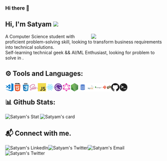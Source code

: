 ### Hi there 👋


<h2> Hi, I'm Satyam <img src="https://media.giphy.com/media/YrZECW1GgBkqat6F0B/giphy.gif" width="75"> </h2>

<img align='right' src="https://media.giphy.com/media/RbDKaczqWovIugyJmW/giphy.gif" width="230">

A Computer Science student with proficient problem-solving skill, looking to transform business requirements into technical solutions.<br>
Self-learning technical geek && AI/ML Enthusiast, looking for problem to solve in .<br>
<h2> ⚙ Tools and Languages: </h2>
<img align="left" alt="Visual Studio Code" width="26px" src="https://raw.githubusercontent.com/github/explore/80688e429a7d4ef2fca1e82350fe8e3517d3494d/topics/visual-studio-code/visual-studio-code.png" />
<img align="left" alt="HTML5" width="26px" src="https://raw.githubusercontent.com/github/explore/80688e429a7d4ef2fca1e82350fe8e3517d3494d/topics/html/html.png" />
<img align="left" alt="CSS3" width="26px" src="https://raw.githubusercontent.com/github/explore/80688e429a7d4ef2fca1e82350fe8e3517d3494d/topics/css/css.png" />
<img align="left" alt="Sass" width="26px" src="https://raw.githubusercontent.com/github/explore/80688e429a7d4ef2fca1e82350fe8e3517d3494d/topics/sass/sass.png" />
<img align="left" alt="JavaScript" width="26px" src="https://raw.githubusercontent.com/github/explore/80688e429a7d4ef2fca1e82350fe8e3517d3494d/topics/javascript/javascript.png" />
<img align="left" alt="React" width="26px" src="https://raw.githubusercontent.com/github/explore/80688e429a7d4ef2fca1e82350fe8e3517d3494d/topics/react/react.png" />
<img align="left" alt="Gatsby" width="26px" src="https://raw.githubusercontent.com/github/explore/e94815998e4e0713912fed477a1f346ec04c3da2/topics/gatsby/gatsby.png" />
<img align="left" alt="GraphQL" width="26px" src="https://raw.githubusercontent.com/github/explore/80688e429a7d4ef2fca1e82350fe8e3517d3494d/topics/graphql/graphql.png" />
<img align="left" alt="Node.js" width="26px" src="https://raw.githubusercontent.com/github/explore/80688e429a7d4ef2fca1e82350fe8e3517d3494d/topics/nodejs/nodejs.png" />

<img align="left" alt="SQL" width="26px" src="https://raw.githubusercontent.com/github/explore/80688e429a7d4ef2fca1e82350fe8e3517d3494d/topics/sql/sql.png" />
<img align="left" alt="MySQL" width="26px" src="https://raw.githubusercontent.com/github/explore/80688e429a7d4ef2fca1e82350fe8e3517d3494d/topics/mysql/mysql.png" />
<img align="left" alt="MongoDB" width="26px" src="https://raw.githubusercontent.com/github/explore/80688e429a7d4ef2fca1e82350fe8e3517d3494d/topics/mongodb/mongodb.png" />
<img align="left" alt="Git" width="26px" src="https://raw.githubusercontent.com/github/explore/80688e429a7d4ef2fca1e82350fe8e3517d3494d/topics/git/git.png" />
<img align="left" alt="GitHub" width="26px" src="https://raw.githubusercontent.com/github/explore/78df643247d429f6cc873026c0622819ad797942/topics/github/github.png" />
<img align="left" alt="Terminal" width="26px" src="https://raw.githubusercontent.com/github/explore/80688e429a7d4ef2fca1e82350fe8e3517d3494d/topics/terminal/terminal.png" /><br>
<h2>📊 Github Stats:</h2>
<img src ="https://github-readme-stats.vercel.app/api?username=the-satyam" alt= "Satyam's Stat" />
<img src ="https://github-readme-stats.vercel.app/api/top-langs/?username=the-satyam" alt= "Satyam's card" />
<br>
<h2> 📬 Connect with me. </h2>

<a href="https://www.linkedin.com/in/satyam-vishwakarma-a96062162/">
  <img align="left" alt="Satyam's LinkedIn" src="https://img.icons8.com/doodle/46/000000/linkedin--v2.png"/>
</a>

<a href="https://twitter.com/satyamvish_">
  <img align="left" alt="Satyam's Twitter" src="https://img.icons8.com/doodle/48/000000/twitter.png"/>
</a>

<a href="mailto:satyamvishwa03@gmail.com">
  <img align="left" alt="Satyam's Email" src="https://img.icons8.com/dusk/48/000000/gmail-login.png"/>
</a>

<a href="https://instagram.com/satyamvish_">
  <img align="left" alt="Satyam's Twitter" src="https://img.icons8.com/doodle/48/000000/instagram.png"/>
</a>

